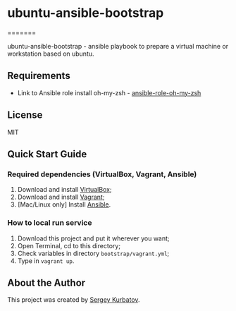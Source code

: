 # ubuntu-ansible-bootstrap
=======

ubuntu-ansible-bootstrap - ansible playbook to prepare a virtual machine or workstation based on ubuntu.

Requirements
------------

- Link to Ansible role install oh-my-zsh - [ansible-role-oh-my-zsh](git@github.com:gantsign/ansible-role-oh-my-zsh.git)

License
-------

MIT

## Quick Start Guide

### Required dependencies (VirtualBox, Vagrant, Ansible)

  1. Download and install [VirtualBox](https://www.virtualbox.org/wiki/Downloads);
  2. Download and install [Vagrant](http://www.vagrantup.com/downloads.html);
  3. [Mac/Linux only] Install [Ansible](http://docs.ansible.com/intro_installation.html).

### How to local run service
  1. Download this project and put it wherever you want;
  2. Open Terminal, cd to this directory;
  3. Check variables in directory `bootstrap/vagrant.yml`;
  4. Type in `vagrant up`.

## About the Author

This project was created by [Sergey Kurbatov](https://skurbatov.github.io/).